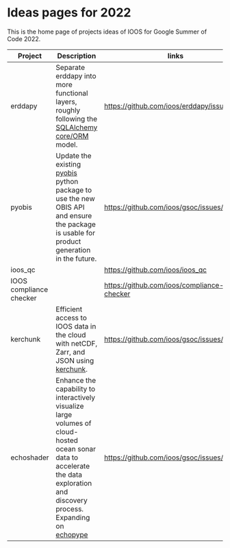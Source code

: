 # Ideas pages for 2022

This is the home page of projects ideas of IOOS for Google Summer of Code 2022.

|**Project**|**Description**|**links**|
|--------|------------|-----|
| erddapy | Separate erddapy into more functional layers, roughly following the [SQLAlchemy core/ORM](https://docs.sqlalchemy.org/en/14/intro.html#overview) model. | https://github.com/ioos/erddapy/issues/228 |
| pyobis | Update the existing [pyobis](https://github.com/iobis/pyobis) python package to use the new OBIS API and ensure the package is usable for product generation in the future. | https://github.com/ioos/gsoc/issues/15 |
| ioos_qc | | https://github.com/ioos/ioos_qc |
| IOOS compliance checker | | https://github.com/ioos/compliance-checker |
| kerchunk | Efficient access to IOOS data in the cloud with netCDF, Zarr, and JSON using [kerchunk](https://fsspec.github.io/kerchunk/).  | https://github.com/ioos/gsoc/issues/14 |
| echoshader | Enhance the capability to interactively visualize large volumes of cloud-hosted ocean sonar data to accelerate the data exploration and discovery process. Expanding on [echopype](https://github.com/OSOceanAcoustics/echopype) | https://github.com/ioos/gsoc/issues/16 |
